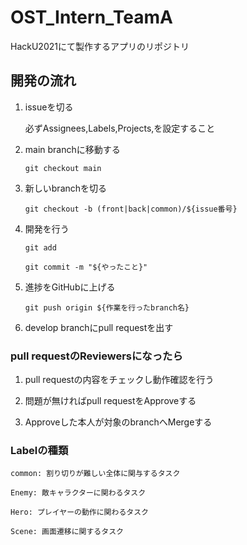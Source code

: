 # OST_Intern_TeamA

HackU2021にて製作するアプリのリポジトリ

## 開発の流れ

1. issueを切る

   必ずAssignees,Labels,Projects,を設定すること

1. main branchに移動する

   `git checkout main`

1. 新しいbranchを切る

   `git checkout -b (front|back|common)/${issue番号}`

1. 開発を行う

   `git add`

   `git commit -m "${やったこと}"`

1. 進捗をGitHubに上げる

   `git push origin ${作業を行ったbranch名}`

1. develop branchにpull requestを出す

### pull requestのReviewersになったら

1. pull requestの内容をチェックし動作確認を行う

1. 問題が無ければpull requestをApproveする

1. Approveした本人が対象のbranchへMergeする

### Labelの種類

    common: 割り切りが難しい全体に関与するタスク

    Enemy: 敵キャラクターに関わるタスク

    Hero: プレイヤーの動作に関わるタスク

    Scene: 画面遷移に関するタスク
